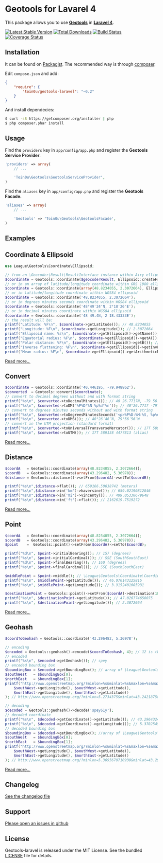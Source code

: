 Geotools for Lavarel 4
======================

This package allows you to use [**Geotools**](http://geotools-php.org) in [**Laravel 4**](http://four.laravel.com/).

[![Latest Stable Version](https://poser.pugx.org/toin0u/Geotools-laravel/v/stable.png)](https://packagist.org/packages/toin0u/Geotools-laravel)
[![Total Downloads](https://poser.pugx.org/toin0u/Geotools-laravel/downloads.png)](https://packagist.org/packages/toin0u/Geotools-laravel)
[![Build Status](https://secure.travis-ci.org/toin0u/Geotools-laravel.png)](http://travis-ci.org/toin0u/Geotools-laravel)
[![Coverage Status](https://coveralls.io/repos/toin0u/Geotools-laravel/badge.png)](https://coveralls.io/r/toin0u/Geotools-laravel)


Installation
------------

It can be found on [Packagist](https://packagist.org/packages/toin0u/geotools-laravel).
The recommended way is through [composer](http://getcomposer.org).

Edit `compose.json` and add:

```json
{
    "require": {
        "toin0u/geotools-laravel": "~0.2"
    }
}
```

And install dependecies:

```bash
$ curl -sS https://getcomposer.org/installer | php
$ php composer.phar install
```


Usage
-----

Find the `providers` key in `app/config/app.php` and register the **Geotools Service Provider**.

```php
'providers' => array(
    // ...

    'Toin0u\Geotools\GeotoolsServiceProvider',
)
```

Find the `aliases` key in `app/config/app.php` and register the **Geotools Facade**.

```php
'aliases' => array(
    // ...

    'Geotools' => 'Toin0u\Geotools\GeotoolsFacade',
)
```


Examples
--------

## Coordinate & Ellipsoid ##

```php
use League\Geotools\Coordinate\Ellipsoid;

// from an \Geocoder\Result\ResultInterface instance within Airy ellipsoid
$coordinate = Geotools::coordinate($geocoderResult, Ellipsoid::createFromName(Ellipsoid::AIRY));
// or in an array of latitude/longitude coordinate within GRS 1980 ellipsoid
$coordinate = Geotools::coordinate(array(48.8234055, 2.3072664), Ellipsoid::createFromName(Ellipsoid::GRS_1980));
// or in latitude/longitude coordinate within WGS84 ellipsoid
$coordinate = Geotools::coordinate('48.8234055, 2.3072664');
// or in degrees minutes seconds coordinate within WGS84 ellipsoid
$coordinate = Geotools::coordinate('48°49′24″N, 2°18′26″E');
// or in decimal minutes coordinate within WGS84 ellipsoid
$coordinate = Geotools::coordinate('48 49.4N, 2 18.43333E');
// the result will be:
printf("Latitude: %F\n", $coordinate->getLatitude()); // 48.8234055
printf("Longitude: %F\n", $coordinate->getLongitude()); // 2.3072664
printf("Ellipsoid name: %s\n", $coordinate->getEllipsoid()->getName()); // WGS 84
printf("Equatorial radius: %F\n", $coordinate->getEllipsoid()->getA()); // 6378136.0
printf("Polar distance: %F\n", $coordinate->getEllipsoid()->getB()); // 6356751.317598
printf("Inverse flattening: %F\n", $coordinate->getEllipsoid()->getInvF()); // 298.257224
printf("Mean radius: %F\n", $coordinate->getEllipsoid()->getArithmeticMeanRadius()); // 6371007.772533
```

[Read more...](http://geotools-php.org/#coordinate--ellipsoid)

## Convert ##

```php
$coordinate = Geotools::coordinate('40.446195, -79.948862');
$converted  = Geotools::convert($coordinate);
// convert to decimal degrees without and with format string
printf("%s\n", $converted->toDecimalMinutes()); // 40 26.7717N, -79 56.93172W
printf("%s\n", $converted->toDM('%P%D°%N %p%d°%n')); // 40°26.7717 -79°56.93172
// convert to degrees minutes seconds without and with format string
printf("%s\n", $converted->toDegreesMinutesSeconds('<p>%P%D:%M:%S, %p%d:%m:%s</p>')); // <p>40:26:46, -79:56:56</p>
printf("%s\n", $converted->toDMS()); // 40°26′46″N, 79°56′56″W
// convert in the UTM projection (standard format)
printf("%s\n", $converted->toUniversalTransverseMercator()); // 17T 589138 4477813
printf("%s\n", $converted->toUTM()); // 17T 589138 4477813 (alias)
```

[Read more...](http://geotools-php.org/#convert)

## Distance ##

```php
$coordA   = Geotools::coordinate(array(48.8234055, 2.3072664));
$coordB   = Geotools::coordinate(array(43.296482, 5.36978));
$distance = Geotools::distance()->setFrom($coordA)->setTo($coordB);

printf("%s\n",$distance->flat()); // 659166.50038742 (meters)
printf("%s\n",$distance->in('km')->haversine()); // 659.02190812846
printf("%s\n",$distance->in('mi')->vincenty()); // 409.05330679648
printf("%s\n",$distance->in('ft')->flat()); // 2162619.7519272
```

[Read more...](http://geotools-php.org/#distance)

## Point ##

```php
$coordA   = Geotools::coordinate(array(48.8234055, 2.3072664));
$coordB   = Geotools::coordinate(array(43.296482, 5.36978));
$point    =  Geotools::point()->setFrom($coordA)->setTo($coordB);

printf("%d\n", $point->initialBearing()); // 157 (degrees)
printf("%s\n", $point->initialCardinal()); // SSE (SouthSouthEast)
printf("%d\n", $point->finalBearing()); // 160 (degrees)
printf("%s\n", $point->finalCardinal()); // SSE (SouthSouthEast)

$middlePoint = $point->middle(); // \League\Geotools\Coordinate\Coordinate
printf("%s\n", $middlePoint->getLatitude()); // 46.070143125815
printf("%s\n", $middlePoint->getLongitude()); // 3.9152401085931

$destinationPoint = Geotools::point()->setFrom($coordA)->destination(180, 200000); // \League\Geotools\Coordinate\Coordinate
printf("%s\n", $destinationPoint->getLatitude()); // 47.026774650075
printf("%s\n", $destinationPoint->getLongitude()); // 2.3072664
```

[Read more...](http://geotools-php.org/#point)

## Geohash ##

```php
$coordToGeohash = Geotools::coordinate('43.296482, 5.36978');

// encoding
$encoded = Geotools::geohash()->encode($coordToGeohash, 4); // 12 is the default length / precision
// encoded
printf("%s\n", $encoded->getGeohash()); // spey
// encoded bounding box
$boundingBox = $encoded->getBoundingBox(); // array of \League\Geotools\Coordinate\CoordinateInterface
$southWest   = $boundingBox[0];
$northEast   = $boundingBox[1];
printf("http://www.openstreetmap.org/?minlon=%s&minlat=%s&maxlon=%s&maxlat=%s&box=yes\n",
    $southWest->getLongitude(), $southWest->getLatitude(),
    $northEast->getLongitude(), $northEast->getLatitude()
); // http://www.openstreetmap.org/?minlon=5.2734375&minlat=43.2421875&maxlon=5.625&maxlat=43.41796875&box=yes

// decoding
$decoded = Geotools::geohash()->decode('spey61y');
// decoded coordinate
printf("%s\n", $decoded->getCoordinate()->getLatitude()); // 43.296432495117
printf("%s\n", $decoded->getCoordinate()->getLongitude()); // 5.3702545166016
// decoded bounding box
$boundingBox = $decoded->getBoundingBox(); //array of \League\Geotools\Coordinate\CoordinateInterface
$southWest   = $boundingBox[0];
$northEast   = $boundingBox[1];
printf("http://www.openstreetmap.org/?minlon=%s&minlat=%s&maxlon=%s&maxlat=%s&box=yes\n",
    $southWest->getLongitude(), $southWest->getLatitude(),
    $northEast->getLongitude(), $northEast->getLatitude()
); // http://www.openstreetmap.org/?minlon=5.3695678710938&minlat=43.295745849609&maxlon=5.3709411621094&maxlat=43.297119140625&box=yes
```

[Read more...](http://geotools-php.org/#geohash)


Changelog
---------

[See the changelog file](https://github.com/toin0u/Geotools-laravel/blob/master/CHANGELOG.md)


Support
-------

[Please open an issues in github](https://github.com/toin0u/Geotools-laravel/issues)


License
-------

Geotools-laravel is released under the MIT License. See the bundled
[LICENSE](https://github.com/toin0u/Geotools-laravel/blob/master/LICENSE) file for details.
